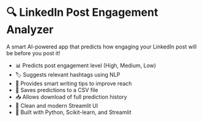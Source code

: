 # 🔍 LinkedIn Post Engagement Analyzer

A smart AI-powered app that predicts how engaging your LinkedIn post will be before you post it!
 
- 📊 Predicts post engagement level (High, Medium, Low)
- 🏷️ Suggests relevant hashtags using NLP
- 💬 Provides smart writing tips to improve reach
- 💾 Saves predictions to a CSV file
- 📥 Allows download of full prediction history
- 🎨 Clean and modern Streamlit UI
- 🧠 Built with Python, Scikit-learn, and Streamlit